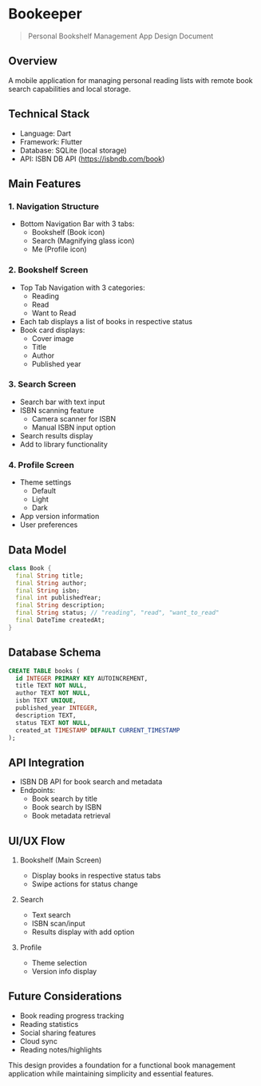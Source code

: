 # Bookeeper

> Personal Bookshelf Management App Design Document

## Overview
A mobile application for managing personal reading lists with remote book search capabilities and local storage.

## Technical Stack
- Language: Dart
- Framework: Flutter
- Database: SQLite (local storage)
- API: ISBN DB API (https://isbndb.com/book)

## Main Features

### 1. Navigation Structure
- Bottom Navigation Bar with 3 tabs:
  - Bookshelf (Book icon)
  - Search (Magnifying glass icon)
  - Me (Profile icon)

### 2. Bookshelf Screen
- Top Tab Navigation with 3 categories:
  - Reading
  - Read
  - Want to Read
- Each tab displays a list of books in respective status
- Book card displays:
  - Cover image
  - Title
  - Author
  - Published year

### 3. Search Screen
- Search bar with text input
- ISBN scanning feature
  - Camera scanner for ISBN
  - Manual ISBN input option
- Search results display
- Add to library functionality

### 4. Profile Screen
- Theme settings
  - Default
  - Light
  - Dark
- App version information
- User preferences

## Data Model

```dart
class Book {
  final String title;
  final String author;
  final String isbn;
  final int publishedYear;
  final String description;
  final String status; // "reading", "read", "want_to_read"
  final DateTime createdAt;
}
```

## Database Schema

```sql
CREATE TABLE books (
  id INTEGER PRIMARY KEY AUTOINCREMENT,
  title TEXT NOT NULL,
  author TEXT NOT NULL,
  isbn TEXT UNIQUE,
  published_year INTEGER,
  description TEXT,
  status TEXT NOT NULL,
  created_at TIMESTAMP DEFAULT CURRENT_TIMESTAMP
);
```

## API Integration
- ISBN DB API for book search and metadata
- Endpoints:
  - Book search by title
  - Book search by ISBN
  - Book metadata retrieval

## UI/UX Flow
1. Bookshelf (Main Screen)
   - Display books in respective status tabs
   - Swipe actions for status change
   
2. Search
   - Text search
   - ISBN scan/input
   - Results display with add option

3. Profile
   - Theme selection
   - Version info display

## Future Considerations
- Book reading progress tracking
- Reading statistics
- Social sharing features
- Cloud sync
- Reading notes/highlights

This design provides a foundation for a functional book management application while maintaining simplicity and essential features.

